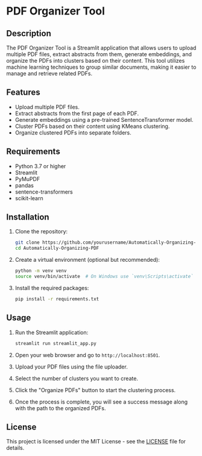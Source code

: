 # PDF Organizer Tool

## Description
The PDF Organizer Tool is a Streamlit application that allows users to upload multiple PDF files, extract abstracts from them, generate embeddings, and organize the PDFs into clusters based on their content. This tool utilizes machine learning techniques to group similar documents, making it easier to manage and retrieve related PDFs.

## Features
- Upload multiple PDF files.
- Extract abstracts from the first page of each PDF.
- Generate embeddings using a pre-trained SentenceTransformer model.
- Cluster PDFs based on their content using KMeans clustering.
- Organize clustered PDFs into separate folders.

## Requirements
- Python 3.7 or higher
- Streamlit
- PyMuPDF
- pandas
- sentence-transformers
- scikit-learn

## Installation
1. Clone the repository:
   ```bash
   git clone https://github.com/yourusername/Automatically-Organizing-PDF.git
   cd Automatically-Organizing-PDF
   ```

2. Create a virtual environment (optional but recommended):
   ```bash
   python -m venv venv
   source venv/bin/activate  # On Windows use `venv\Scripts\activate`
   ```

3. Install the required packages:
   ```bash
   pip install -r requirements.txt
   ```

## Usage
1. Run the Streamlit application:
   ```bash
   streamlit run streamlit_app.py
   ```

2. Open your web browser and go to `http://localhost:8501`.

3. Upload your PDF files using the file uploader.

4. Select the number of clusters you want to create.

5. Click the "Organize PDFs" button to start the clustering process.

6. Once the process is complete, you will see a success message along with the path to the organized PDFs.

## License
This project is licensed under the MIT License - see the [LICENSE](LICENSE) file for details.

